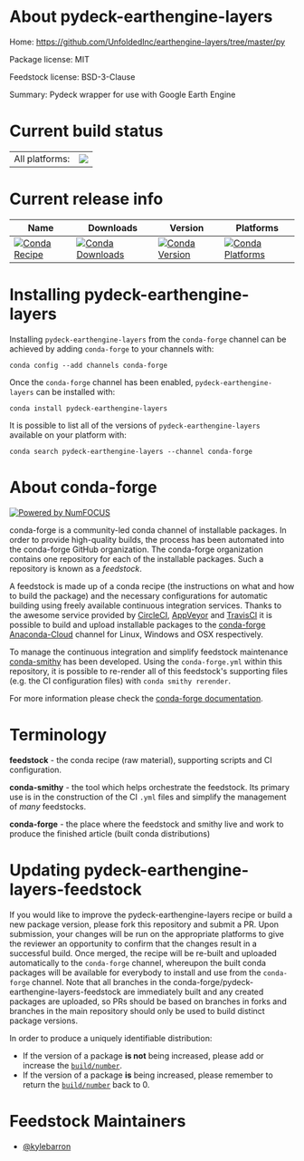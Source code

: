 About pydeck-earthengine-layers
===============================

Home: https://github.com/UnfoldedInc/earthengine-layers/tree/master/py

Package license: MIT

Feedstock license: BSD-3-Clause

Summary: Pydeck wrapper for use with Google Earth Engine



Current build status
====================


<table><tr><td>All platforms:</td>
    <td>
      <a href="https://dev.azure.com/conda-forge/feedstock-builds/_build/latest?definitionId=10015&branchName=master">
        <img src="https://dev.azure.com/conda-forge/feedstock-builds/_apis/build/status/pydeck-earthengine-layers-feedstock?branchName=master">
      </a>
    </td>
  </tr>
</table>

Current release info
====================

| Name | Downloads | Version | Platforms |
| --- | --- | --- | --- |
| [![Conda Recipe](https://img.shields.io/badge/recipe-pydeck--earthengine--layers-green.svg)](https://anaconda.org/conda-forge/pydeck-earthengine-layers) | [![Conda Downloads](https://img.shields.io/conda/dn/conda-forge/pydeck-earthengine-layers.svg)](https://anaconda.org/conda-forge/pydeck-earthengine-layers) | [![Conda Version](https://img.shields.io/conda/vn/conda-forge/pydeck-earthengine-layers.svg)](https://anaconda.org/conda-forge/pydeck-earthengine-layers) | [![Conda Platforms](https://img.shields.io/conda/pn/conda-forge/pydeck-earthengine-layers.svg)](https://anaconda.org/conda-forge/pydeck-earthengine-layers) |

Installing pydeck-earthengine-layers
====================================

Installing `pydeck-earthengine-layers` from the `conda-forge` channel can be achieved by adding `conda-forge` to your channels with:

```
conda config --add channels conda-forge
```

Once the `conda-forge` channel has been enabled, `pydeck-earthengine-layers` can be installed with:

```
conda install pydeck-earthengine-layers
```

It is possible to list all of the versions of `pydeck-earthengine-layers` available on your platform with:

```
conda search pydeck-earthengine-layers --channel conda-forge
```


About conda-forge
=================

[![Powered by NumFOCUS](https://img.shields.io/badge/powered%20by-NumFOCUS-orange.svg?style=flat&colorA=E1523D&colorB=007D8A)](http://numfocus.org)

conda-forge is a community-led conda channel of installable packages.
In order to provide high-quality builds, the process has been automated into the
conda-forge GitHub organization. The conda-forge organization contains one repository
for each of the installable packages. Such a repository is known as a *feedstock*.

A feedstock is made up of a conda recipe (the instructions on what and how to build
the package) and the necessary configurations for automatic building using freely
available continuous integration services. Thanks to the awesome service provided by
[CircleCI](https://circleci.com/), [AppVeyor](https://www.appveyor.com/)
and [TravisCI](https://travis-ci.com/) it is possible to build and upload installable
packages to the [conda-forge](https://anaconda.org/conda-forge)
[Anaconda-Cloud](https://anaconda.org/) channel for Linux, Windows and OSX respectively.

To manage the continuous integration and simplify feedstock maintenance
[conda-smithy](https://github.com/conda-forge/conda-smithy) has been developed.
Using the ``conda-forge.yml`` within this repository, it is possible to re-render all of
this feedstock's supporting files (e.g. the CI configuration files) with ``conda smithy rerender``.

For more information please check the [conda-forge documentation](https://conda-forge.org/docs/).

Terminology
===========

**feedstock** - the conda recipe (raw material), supporting scripts and CI configuration.

**conda-smithy** - the tool which helps orchestrate the feedstock.
                   Its primary use is in the construction of the CI ``.yml`` files
                   and simplify the management of *many* feedstocks.

**conda-forge** - the place where the feedstock and smithy live and work to
                  produce the finished article (built conda distributions)


Updating pydeck-earthengine-layers-feedstock
============================================

If you would like to improve the pydeck-earthengine-layers recipe or build a new
package version, please fork this repository and submit a PR. Upon submission,
your changes will be run on the appropriate platforms to give the reviewer an
opportunity to confirm that the changes result in a successful build. Once
merged, the recipe will be re-built and uploaded automatically to the
`conda-forge` channel, whereupon the built conda packages will be available for
everybody to install and use from the `conda-forge` channel.
Note that all branches in the conda-forge/pydeck-earthengine-layers-feedstock are
immediately built and any created packages are uploaded, so PRs should be based
on branches in forks and branches in the main repository should only be used to
build distinct package versions.

In order to produce a uniquely identifiable distribution:
 * If the version of a package **is not** being increased, please add or increase
   the [``build/number``](https://conda.io/docs/user-guide/tasks/build-packages/define-metadata.html#build-number-and-string).
 * If the version of a package **is** being increased, please remember to return
   the [``build/number``](https://conda.io/docs/user-guide/tasks/build-packages/define-metadata.html#build-number-and-string)
   back to 0.

Feedstock Maintainers
=====================

* [@kylebarron](https://github.com/kylebarron/)


